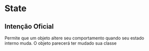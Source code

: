 # State

## Intenção Oficial

Permite que um objeto altere seu comportamento quando seu estado interno muda. O objeto parecerá ter mudado sua classe